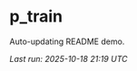 # p_train

Auto-updating README demo.

<!--START_SECTION:status-->
_Last run: 2025-10-18 21:19 UTC_
<!--END_SECTION:status-->



















































































































































































































































































































































































































































































































































































































































































































































































































































































































































































































































































































































































































































































































